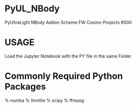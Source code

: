 # PyUL_NBody
PyUltraLight NBody Addon Scheme
FW Cosmo-Projects #000

# USAGE
Load the Jupyter Notebook with the PY file in the same Folder

# Commonly Required Python Packages
% numba
% llvmlite
% scipy
% ffmpeg
